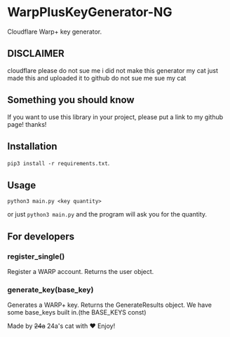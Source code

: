 # WarpPlusKeyGenerator-NG
Cloudflare Warp+ key generator.

## DISCLAIMER
cloudflare please do not sue me i did not make this generator my cat just made this and uploaded it to github do not sue me sue my cat

## Something you should know
If you want to use this library in your project, please put a link to my github page! thanks!

## Installation
`pip3 install -r requirements.txt`.

## Usage
`python3 main.py <key quantity>`

or just `python3 main.py` and the program will ask you for the quantity.

## For developers

### register_single()
Register a WARP account. Returns the user object.

### generate_key(base_key)
Generates a WARP+ key. Returns the GenerateResults object. We have some base_keys built in.(the BASE_KEYS const)

Made by ~~24a~~ 24a's cat with ❤️
Enjoy!